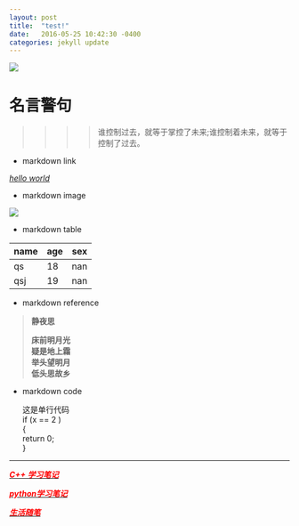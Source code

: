 ```yaml
---
layout: post
title:  "test!"
date:   2016-05-25 10:42:30 -0400
categories: jekyll update
---
```




![](http://i.imgur.com/hWUarKt.jpg)  



# 名言警句 #

> >>>谁控制过去，就等于掌控了未来;谁控制着未来，就等于控制了过去。


*  markdown link

[*hello world*](http://www.google.hk)



* markdown image 

![](https://static.zhihu.com/static/revved/img/ios/touch-icon-152.87c020b9.png) 


* markdown table


 name|age| sex   
---|---|---  
qs|18|nan  
qsj|19| nan  
 
 
* markdown reference
 
>    **静夜思**
>
>    **床前明月光**   
>    **疑是地上霜**    
>    **举头望明月**    
>    **低头思故乡**    




* markdown code         
	
	这是单行代码  
	if (x == 2 )  
	{  
		return 0;  
	}  
______________________________________________



[***<font color="red">C++ 学习笔记</font>***]()                              

[***<font color="red">python学习笔记</font>***]()

[***<font color="red">生活随笔</font>***]()



